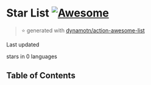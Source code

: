 # Star List [![Awesome](https://cdn.rawgit.com/sindresorhus/awesome/d7305f38d29fed78fa85652e3a63e154dd8e8829/media/badge.svg)](https://github.com/sindresorhus/awesome)

> :star: generated with [dynamotn/action-awesome-list](https://github.com/dynamotn/action-awesome-list)

Last updated

stars in 0 languages

## Table of Contents
